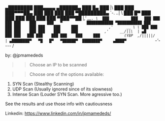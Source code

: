  ▄████████   ███▄▄▄▄    ▄██████▄  ███    █▄      ███                       |\ 
███    ███   ███▀▀▀██▄ ███    ███ ███    ███ ▀█████████▄          \`-. _.._| \ 
███    █▀    ███   ███ ███    ███ ███    ███    ▀███▀▀██           |_,'  __`. \ 
███          ███   ███ ███    ███ ███    ███     ███   ▀           ████████████
▀███████████ ███   ███ ███    ███ ███    ███     ███              ,'      __ \ \
         ███ ███   ███ ███    ███ ███    ███     ███            ,'     __/||\  |
   ▄█    ███ ███   ███ ███    ███ ███    ███     ███           (Y8P  ,/|||||/  |
 ▄████████▀   ▀█   █▀   ▀██████▀  ████████▀     ▄████▀             `-'_----    /

 by: @jpmamededs

>> Choose an IP to be scanned

>> Choose one of the options available:
1) SYN Scan (Stealthy Scanning)
2) UDP Scan (Usually ignored since of its slowness)
3) Intense Scan (Louder SYN Scan. More agressive too.)

See the results and use those info with cautiousness

Linkedin: https://www.linkedin.com/in/jpmamededs/
